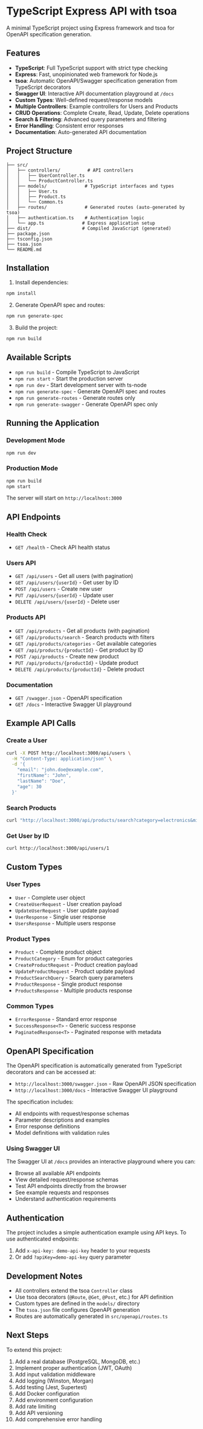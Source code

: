 # TypeScript Express API with tsoa

A minimal TypeScript project using Express framework and tsoa for OpenAPI specification generation.

## Features

- **TypeScript**: Full TypeScript support with strict type checking
- **Express**: Fast, unopinionated web framework for Node.js
- **tsoa**: Automatic OpenAPI/Swagger specification generation from TypeScript decorators
- **Swagger UI**: Interactive API documentation playground at `/docs`
- **Custom Types**: Well-defined request/response models
- **Multiple Controllers**: Example controllers for Users and Products
- **CRUD Operations**: Complete Create, Read, Update, Delete operations
- **Search & Filtering**: Advanced query parameters and filtering
- **Error Handling**: Consistent error responses
- **Documentation**: Auto-generated API documentation

## Project Structure

```
├── src/
│   ├── controllers/          # API controllers
│   │   ├── UserController.ts
│   │   └── ProductController.ts
│   ├── models/              # TypeScript interfaces and types
│   │   ├── User.ts
│   │   ├── Product.ts
│   │   └── Common.ts
│   ├── routes/              # Generated routes (auto-generated by tsoa)
│   ├── authentication.ts    # Authentication logic
│   └── app.ts              # Express application setup
├── dist/                   # Compiled JavaScript (generated)
├── package.json
├── tsconfig.json
├── tsoa.json
└── README.md
```

## Installation

1. Install dependencies:
```bash
npm install
```

2. Generate OpenAPI spec and routes:
```bash
npm run generate-spec
```

3. Build the project:
```bash
npm run build
```

## Available Scripts

- `npm run build` - Compile TypeScript to JavaScript
- `npm run start` - Start the production server
- `npm run dev` - Start development server with ts-node
- `npm run generate-spec` - Generate OpenAPI spec and routes
- `npm run generate-routes` - Generate routes only
- `npm run generate-swagger` - Generate OpenAPI spec only

## Running the Application

### Development Mode
```bash
npm run dev
```

### Production Mode
```bash
npm run build
npm start
```

The server will start on `http://localhost:3000`

## API Endpoints

### Health Check
- `GET /health` - Check API health status

### Users API
- `GET /api/users` - Get all users (with pagination)
- `GET /api/users/{userId}` - Get user by ID
- `POST /api/users` - Create new user
- `PUT /api/users/{userId}` - Update user
- `DELETE /api/users/{userId}` - Delete user

### Products API
- `GET /api/products` - Get all products (with pagination)
- `GET /api/products/search` - Search products with filters
- `GET /api/products/categories` - Get available categories
- `GET /api/products/{productId}` - Get product by ID
- `POST /api/products` - Create new product
- `PUT /api/products/{productId}` - Update product
- `DELETE /api/products/{productId}` - Delete product

### Documentation
- `GET /swagger.json` - OpenAPI specification
- `GET /docs` - Interactive Swagger UI playground

## Example API Calls

### Create a User
```bash
curl -X POST http://localhost:3000/api/users \
  -H "Content-Type: application/json" \
  -d '{
    "email": "john.doe@example.com",
    "firstName": "John",
    "lastName": "Doe",
    "age": 30
  }'
```

### Search Products
```bash
curl "http://localhost:3000/api/products/search?category=electronics&minPrice=5000&maxPrice=100000&page=1&limit=10"
```

### Get User by ID
```bash
curl http://localhost:3000/api/users/1
```

## Custom Types

### User Types
- `User` - Complete user object
- `CreateUserRequest` - User creation payload
- `UpdateUserRequest` - User update payload
- `UserResponse` - Single user response
- `UsersResponse` - Multiple users response

### Product Types
- `Product` - Complete product object
- `ProductCategory` - Enum for product categories
- `CreateProductRequest` - Product creation payload
- `UpdateProductRequest` - Product update payload
- `ProductSearchQuery` - Search query parameters
- `ProductResponse` - Single product response
- `ProductsResponse` - Multiple products response

### Common Types
- `ErrorResponse` - Standard error response
- `SuccessResponse<T>` - Generic success response
- `PaginatedResponse<T>` - Paginated response with metadata

## OpenAPI Specification

The OpenAPI specification is automatically generated from TypeScript decorators and can be accessed at:
- `http://localhost:3000/swagger.json` - Raw OpenAPI JSON specification
- `http://localhost:3000/docs` - Interactive Swagger UI playground

The specification includes:
- All endpoints with request/response schemas
- Parameter descriptions and examples
- Error response definitions
- Model definitions with validation rules

### Using Swagger UI

The Swagger UI at `/docs` provides an interactive playground where you can:
- Browse all available API endpoints
- View detailed request/response schemas
- Test API endpoints directly from the browser
- See example requests and responses
- Understand authentication requirements

## Authentication

The project includes a simple authentication example using API keys. To use authenticated endpoints:

1. Add `x-api-key: demo-api-key` header to your requests
2. Or add `?apiKey=demo-api-key` query parameter

## Development Notes

- All controllers extend the tsoa `Controller` class
- Use tsoa decorators (`@Route`, `@Get`, `@Post`, etc.) for API definition
- Custom types are defined in the `models/` directory
- The `tsoa.json` file configures OpenAPI generation
- Routes are automatically generated in `src/openapi/routes.ts`

## Next Steps

To extend this project:

1. Add a real database (PostgreSQL, MongoDB, etc.)
2. Implement proper authentication (JWT, OAuth)
3. Add input validation middleware
4. Add logging (Winston, Morgan)
5. Add testing (Jest, Supertest)
6. Add Docker configuration
7. Add environment configuration
8. Add rate limiting
9. Add API versioning
10. Add comprehensive error handling